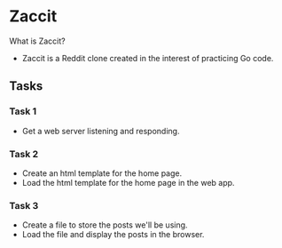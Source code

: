 # Zaccit

What is Zaccit?

- Zaccit is a Reddit clone created in the interest of practicing Go code.

## Tasks

### Task 1

- Get a web server listening and responding.

### Task 2

- Create an html template for the home page.
- Load the html template for the home page in the web app.

### Task 3

- Create a file to store the posts we'll be using.
- Load the file and display the posts in the browser.
